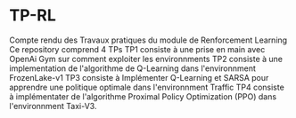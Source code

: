 # TP-RL
Compte rendu des Travaux pratiques du module de Renforcement Learning
Ce repository comprend 4 TPs
TP1 consiste à une prise en main avec OpenAi Gym sur comment exploiter les environnments
TP2 consiste à une implementation de l'algorithme de Q-Learning dans l'environnment FrozenLake-v1 
TP3 consiste à Implémenter Q-Learning et SARSA pour apprendre une politique optimale dans l'environnment Traffic
TP4 consiste à implémentater de l'algorithme Proximal Policy Optimization (PPO) dans l'environnment Taxi-V3.
